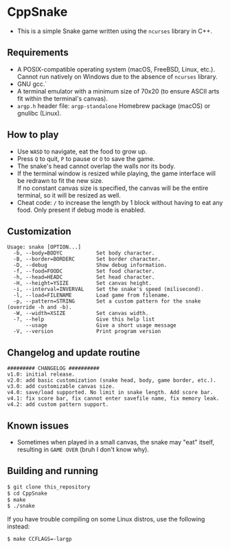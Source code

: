 # CppSnake
- This is a simple Snake game written using the ``ncurses`` library in C++.
## Requirements
- A POSIX-compatible operating system (macOS, FreeBSD, Linux, etc.). Cannot run natively on Windows due to the absence of ``ncurses`` library.
- GNU gcc.`
- A terminal emulator with a minimum size of 70x20 (to ensure ASCII arts fit within the terminal's canvas).
- ``argp.h`` header file: ``argp-standalone`` Homebrew package (macOS) or gnulibc (Linux).
## How to play
- Use ``WASD`` to navigate, eat the food to grow up.
- Press ``Q`` to quit, ``P`` to pause or ``O`` to save the game.
- The snake's head cannot overlap the walls nor its body.
- If the terminal window is resized while playing, the game interface will be redrawn to fit the new size.<br>
If no constant canvas size is specified, the canvas will be the entire terminal, so it will be resized as well.
- Cheat code: ``/`` to increase the length by 1 block without having to eat any food. Only present if debug mode is enabled.
## Customization
```
Usage: snake [OPTION...]
  -b, --body=BODYC           Set body character.
  -B, --border=BORDERC       Set border character.
  -D, --debug                Show debug information.
  -f, --food=FOODC           Set food character.
  -h, --head=HEADC           Set head character.
  -H, --height=YSIZE         Set canvas height.
  -i, --interval=INVERVAL    Set the snake's speed (milisecond).
  -l, --load=FILENAME        Load game from filename.
  -p, --pattern=STRING       Set a custom pattern for the snake (override -h and -b).
  -W, --width=XSIZE          Set canvas width.
  -?, --help                 Give this help list
      --usage                Give a short usage message
  -V, --version              Print program version
```
## Changelog and update routine
```
######### CHANGELOG ##########
v1.0: initial release.
v2.0: add basic customization (snake head, body, game border, etc.).
v3.0: add customizable canvas size.
v4.0: save/load supported. No limit in snake length. Add score bar.
v4.1: fix score bar, fix cannot enter savefile name, fix memory leak.
v4.2: add custom pattern support.
```
## Known issues
- Sometimes when played in a small canvas, the snake may "eat" itself, resulting in ``GAME OVER`` (bruh I don't know why).
## Building and running
```bash
$ git clone this_repository
$ cd CppSnake
$ make
$ ./snake
```
If you have trouble compiling on some Linux distros, use the following instead:
```bash
$ make CCFLAGS=-largp
```
